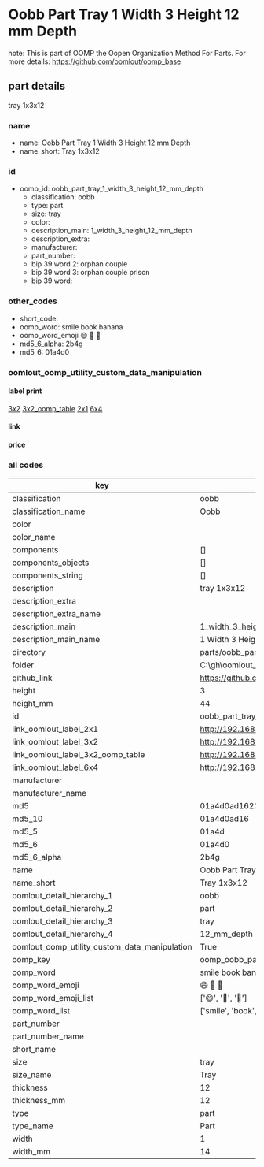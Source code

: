 # Oobb Part Tray 1 Width 3 Height 12 mm Depth  

note: This is part of OOMP the Oopen Organization Method For Parts. For more details: https://github.com/oomlout/oomp_base

##  part details
  



tray 1x3x12



### name
* name: Oobb Part Tray 1 Width 3 Height 12 mm Depth
* name_short: Tray 1x3x12 
### id
* oomp_id: oobb_part_tray_1_width_3_height_12_mm_depth
  * classification: oobb
  * type: part
  * size: tray
  * color: 
  * description_main: 1_width_3_height_12_mm_depth
  * description_extra: 
  * manufacturer: 
  * part_number: 
  * bip 39 word 2: orphan couple
  * bip 39 word 3: orphan couple prison
  * bip 39 word: 

### other_codes
* short_code: 
* oomp_word: smile book banana
* oomp_word_emoji :smile: :book: :banana:
* md5_6_alpha: 2b4g
* md5_6: 01a4d0






### oomlout_oomp_utility_custom_data_manipulation
#### label print
[3x2](http://192.168.1.245:1112/?label=oomp%202b4g)
[3x2_oomp_table](http://192.168.1.108:1112/?label=oomp%202b4g)
[2x1](http://192.168.1.242:1112/?label=oomp%202b4g)
[6x4](http://192.168.1.55:1112/?label=oomp%202b4g)    

#### link

                              

#### price







### all codes 
| key | value |  
| --- | --- |  
| classification | oobb |  
| classification_name | Oobb |  
| color |  |  
| color_name |  |  
| components | [] |  
| components_objects | [] |  
| components_string | [] |  
| description | tray 1x3x12 |  
| description_extra |  |  
| description_extra_name |  |  
| description_main | 1_width_3_height_12_mm_depth |  
| description_main_name | 1 Width 3 Height 12 mm Depth |  
| directory | parts/oobb_part_tray_1_width_3_height_12_mm_depth |  
| folder | C:\gh\oomlout_oobb_version_4_generated_parts\things\oobb_part_tray_1_width_3_height_12_mm_depth |  
| github_link | https://github.com/oomlout/oomlout_oomp_part_src/tree/main/parts/oobb_part_tray_1_width_3_height_12_mm_depth |  
| height | 3 |  
| height_mm | 44 |  
| id | oobb_part_tray_1_width_3_height_12_mm_depth |  
| link_oomlout_label_2x1 | http://192.168.1.242:1112/?label=oomp%202b4g |  
| link_oomlout_label_3x2 | http://192.168.1.245:1112/?label=oomp%202b4g |  
| link_oomlout_label_3x2_oomp_table | http://192.168.1.108:1112/?label=oomp%202b4g |  
| link_oomlout_label_6x4 | http://192.168.1.55:1112/?label=oomp%202b4g |  
| manufacturer |  |  
| manufacturer_name |  |  
| md5 | 01a4d0ad1623a6645c6f0adf560c4ce6 |  
| md5_10 | 01a4d0ad16 |  
| md5_5 | 01a4d |  
| md5_6 | 01a4d0 |  
| md5_6_alpha | 2b4g |  
| name | Oobb Part Tray 1 Width 3 Height 12 mm Depth |  
| name_short | Tray 1x3x12  |  
| oomlout_detail_hierarchy_1 | oobb |  
| oomlout_detail_hierarchy_2 | part |  
| oomlout_detail_hierarchy_3 | tray |  
| oomlout_detail_hierarchy_4 | 12_mm_depth |  
| oomlout_oomp_utility_custom_data_manipulation | True |  
| oomp_key | oomp_oobb_part_tray_1_width_3_height_12_mm_depth |  
| oomp_word | smile book banana |  
| oomp_word_emoji | :smile: :book: :banana: |  
| oomp_word_emoji_list | [':smile:', ':book:', ':banana:'] |  
| oomp_word_list | ['smile', 'book', 'banana'] |  
| part_number |  |  
| part_number_name |  |  
| short_name |  |  
| size | tray |  
| size_name | Tray |  
| thickness | 12 |  
| thickness_mm | 12 |  
| type | part |  
| type_name | Part |  
| width | 1 |  
| width_mm | 14 |  
